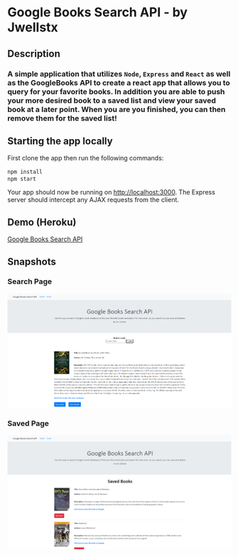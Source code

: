 # Google Books Search API - by Jwellstx

## Description

### A simple application that utilizes `Node`, `Express` and `React` as well as the GoogleBooks API to create a react app that allows you to query for your favorite books.  In addition you are able to push your more desired book to a saved list and view your saved book at a later point.  When you are you finished, you can then remove them for the saved list!

## Starting the app locally

First clone the app then run the following commands:
```
npm install
npm start
```
Your app should now be running on <http://localhost:3000>. The Express server should intercept any AJAX requests from the client.

## Demo (Heroku)

[Google Books Search API](https://mighty-cove-22802.herokuapp.com/)

## Snapshots

### Search Page
![search](/images/search.PNG)

### Saved Page
![saved](/images/saved.PNG)
